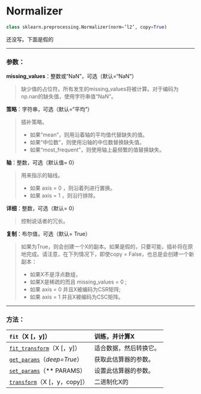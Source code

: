 # Normalizer

```py
class sklearn.preprocessing.Normalizer(norm=’l2’, copy=True)
```

还没写。下面是假的

---

### 参数：

**missing\_values**：整数或“NaN”，可选（默认=“NaN”）

> 缺少值的占位符。所有发生的missing\_values将被计算。对于编码为np.nan的缺失值，使用字符串值“NaN”。

**策略**：字符串，可选（默认=“平均”）

> 插补策略。
>
> * 如果“mean”，则用沿着轴的平均值代替缺失的值。
> * 如果“中位数”，则使用沿轴的中位数替换缺失值。
> * 如果“most\_frequent”，则使用轴上最频繁的值替换缺失。

**轴**：整数，可选（默认值= 0）

> 用来指示的轴线。
>
> * 如果
>   axis = 0
>   ，则沿着列进行置换。
> * 如果
>   axis = 1
>   ，则沿行排除。

**详细**：整数，可选（默认= 0）

> 控制说话者的冗长。

**复制**：布尔值，可选（默认= True）

> 如果为True，则会创建一个X的副本。如果是假的，只要可能，插补将在原地完成。请注意，在下列情况下，即使copy = False，也总是会创建一个新副本：
>
> * 如果X不是浮点数组，
> * 如果X是稀疏的而且
>   missing\_values = 0
>   ;
> * 如果
>   axis = 0
>   并且X被编码为CSR矩阵;
> * 如果
>   axis = 1
>   并且X被编码为CSC矩阵。

---

### 方法：

| `fit`（X \[，y\]） | 训练，并计算X |
| :--- | :--- |
| [`fit_transform`](http://scikit-learn.org/stable/modules/generated/sklearn.preprocessing.Binarizer.html#sklearn.preprocessing.Binarizer.fit_transform)（X \[，y\]） | 适合数据，然后转换它。 |
| [`get_params`](http://scikit-learn.org/stable/modules/generated/sklearn.preprocessing.Binarizer.html#sklearn.preprocessing.Binarizer.get_params)（_deep=True_） | 获取此估算器的参数。 |
| [`set_params`](http://scikit-learn.org/stable/modules/generated/sklearn.preprocessing.Binarizer.html#sklearn.preprocessing.Binarizer.set_params)（\*\* PARAMS） | 设置此估算器的参数。 |
| [`transform`](http://scikit-learn.org/stable/modules/generated/sklearn.preprocessing.Binarizer.html#sklearn.preprocessing.Binarizer.transform)（X \[，y，copy\]） | 二进制化X的 |



